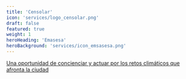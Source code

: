 ```yaml
---
title: 'Censolar'
icon: 'services/logo_censolar.png'
draft: false
featured: true
weight: 1
heroHeading: 'Emasesa'
heroBackground: 'services/icon_emsasesa.png'
---
```


[Una oportunidad de concienciar y actuar por los retos climáticos que afronta la ciudad](https://www.emasesa.com/)